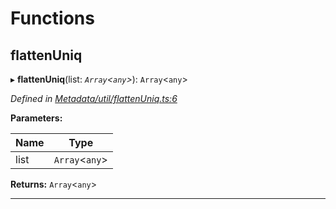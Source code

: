 

# Functions

<a id="flattenuniq"></a>

##  flattenUniq

▸ **flattenUniq**(list: *`Array`<`any`>*): `Array`<`any`>

*Defined in [Metadata/util/flattenUniq.ts:6](https://github.com/polkadot-js/api/blob/fa6d38f/packages/types/src/Metadata/util/flattenUniq.ts#L6)*

**Parameters:**

| Name | Type |
| ------ | ------ |
| list | `Array`<`any`> |

**Returns:** `Array`<`any`>

___

